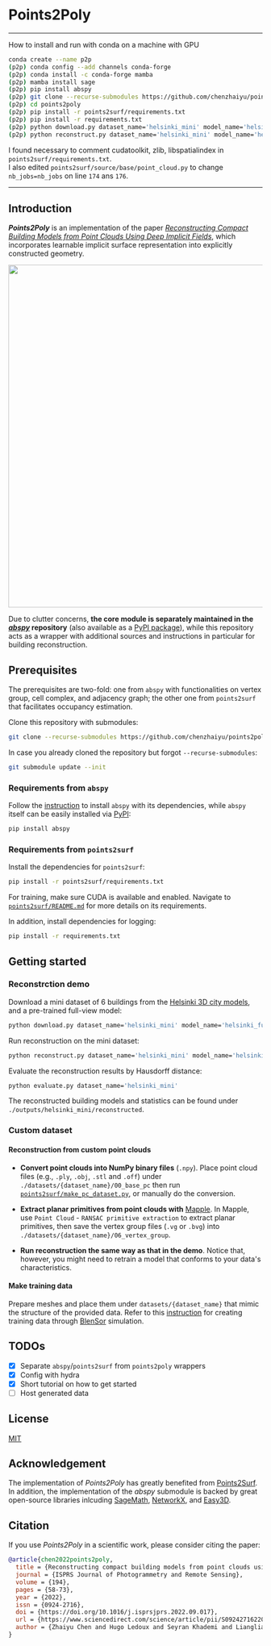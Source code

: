 # Points2Poly

-----------

How to install and run with conda on a machine with GPU

```bash
conda create --name p2p
(p2p) conda config --add channels conda-forge
(p2p) conda install -c conda-forge mamba
(p2p) mamba install sage
(p2p) pip install abspy
(p2p) git clone --recurse-submodules https://github.com/chenzhaiyu/points2poly
(p2p) cd points2poly
(p2p) pip install -r points2surf/requirements.txt
(p2p) pip install -r requirements.txt
(p2p) python download.py dataset_name='helsinki_mini' model_name='helsinki_fullview'
(p2p) python reconstruct.py dataset_name='helsinki_mini' model_name='helsinki_fullview'
```

I found necessary to comment cudatoolkit, zlib, libspatialindex in `points2surf/requirements.txt`.  
I also edited `points2surf/source/base/point_cloud.py` to change `nb_jobs=nb_jobs` on line `174` ans `176`.


-----------


## Introduction

***Points2Poly*** is an implementation of the paper [*Reconstructing Compact Building Models from Point Clouds Using Deep Implicit Fields*](https://www.sciencedirect.com/science/article/pii/S0924271622002611), which incorporates learnable implicit surface representation into explicitly constructed geometry.

<p align="center">
<img src="https://raw.githubusercontent.com/chenzhaiyu/points2poly/master/docs/images/teaser.png" width="680"/>
</p>

Due to clutter concerns, **the core module is separately maintained in the [*abspy*](https://github.com/chenzhaiyu/abspy) repository** (also available as a [PyPI package](https://pypi.org/project/abspy/)), while this repository acts as a wrapper with additional sources and instructions in particular for building reconstruction.

## Prerequisites

The prerequisites are two-fold: one from `abspy` with functionalities on vertex group, cell complex, and adjacency graph; the other one from `points2surf` that facilitates occupancy estimation.

Clone this repository with submodules:
```bash
git clone --recurse-submodules https://github.com/chenzhaiyu/points2poly
```

In case you already cloned the repository but forgot `--recurse-submodules`:
```bash
git submodule update --init
```

### Requirements from `abspy` 

Follow the [instruction](https://github.com/chenzhaiyu/abspy#installation) to install `abspy` with its dependencies, while `abspy` itself can be easily installed via [PyPI](https://pypi.org/project/abspy/):
```bash
pip install abspy
```

###  Requirements from `points2surf`

Install the dependencies for `points2surf`:

```bash
pip install -r points2surf/requirements.txt
```

For training, make sure CUDA is available and enabled.
Navigate to [`points2surf/README.md`](https://github.com/ErlerPhilipp/points2surf) for more details on its requirements.

In addition, install dependencies for logging:

```bash
pip install -r requirements.txt
```

## Getting started

### Reconstrction demo 

Download a mini dataset of 6 buildings from the [Helsinki 3D city models](https://kartta.hel.fi/3d/), and a pre-trained full-view model:

```bash
python download.py dataset_name='helsinki_mini' model_name='helsinki_fullview'
```

Run reconstruction on the mini dataset:
```bash
python reconstruct.py dataset_name='helsinki_mini' model_name='helsinki_fullview'
```

Evaluate the reconstruction results by Hausdorff distance:

```bash
python evaluate.py dataset_name='helsinki_mini'
```

The reconstructed building models and statistics can be found under `./outputs/helsinki_mini/reconstructed`.

### Custom dataset

#### Reconstruction from custom point clouds

* **Convert point clouds into NumPy binary files** (`.npy`). Place point cloud files (e.g., `.ply`, `.obj`, `.stl` and `.off`) under `./datasets/{dataset_name}/00_base_pc` then run [`points2surf/make_pc_dataset.py`](https://github.com/ErlerPhilipp/points2surf/blob/master/make_pc_dataset.py), or manually do the conversion.

* **Extract planar primitives from point clouds with** [Mapple](https://github.com/LiangliangNan/Easy3D/releases/tag/v2.5.2). In Mapple, use `Point Cloud` - `RANSAC primitive extraction` to extract planar primitives, then save the vertex group files (`.vg` or `.bvg`) into `./datasets/{dataset_name}/06_vertex_group`.

* **Run reconstruction the same way as that in the demo**. Notice that, however, you might need to retrain a model that conforms to your data's characteristics.

#### Make training data

Prepare meshes and place them under `datasets/{dataset_name}` that mimic the structure of the provided data. Refer to this [instruction](https://github.com/ErlerPhilipp/points2surf#make-your-own-datasets) for creating training data through [BlenSor](https://www.blensor.org/) simulation. 

## TODOs

- [x] Separate `abspy`/`points2surf` from `points2poly` wrappers
- [x] Config with hydra
- [x] Short tutorial on how to get started
- [ ] Host generated data

## License

[MIT](https://raw.githubusercontent.com/chenzhaiyu/points2poly/main/LICENSE)

## Acknowledgement
The implementation of *Points2Poly* has greatly benefited from [Points2Surf](https://github.com/ErlerPhilipp/points2surf). In addition, the implementation of the *abspy* submodule is backed by great open-source libraries inlcuding [SageMath](https://www.sagemath.org/), [NetworkX](https://networkx.org/), and [Easy3D](https://github.com/LiangliangNan/Easy3D).

## Citation

If you use *Points2Poly* in a scientific work, please consider citing the paper:

```bibtex
@article{chen2022points2poly,
  title = {Reconstructing compact building models from point clouds using deep implicit fields},
  journal = {ISPRS Journal of Photogrammetry and Remote Sensing},
  volume = {194},
  pages = {58-73},
  year = {2022},
  issn = {0924-2716},
  doi = {https://doi.org/10.1016/j.isprsjprs.2022.09.017},
  url = {https://www.sciencedirect.com/science/article/pii/S0924271622002611},
  author = {Zhaiyu Chen and Hugo Ledoux and Seyran Khademi and Liangliang Nan}
}
```

